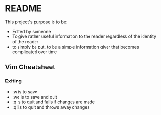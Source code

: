 # README
This project's purpose is to be:
- Edited by someone
- To give rather useful information to the reader regardless of the identity of the reader
- to simply be put, to be a simple information giver that becomes complicated over time
## Vim Cheatsheet
### Exiting
- :w is to save
- :wq is to save and quit
- :q is to quit and fails if changes are made
- :q! is to quit and throws away changes
